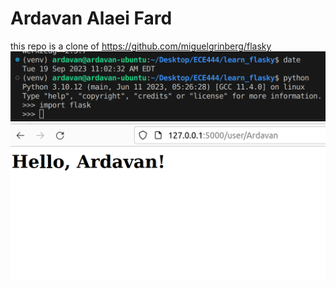 # Ardavan Alaei Fard #
this repo is a clone of https://github.com/miguelgrinberg/flasky
![Alt text](images/activity_1.png)
![Alt text](images/activity_2.png)